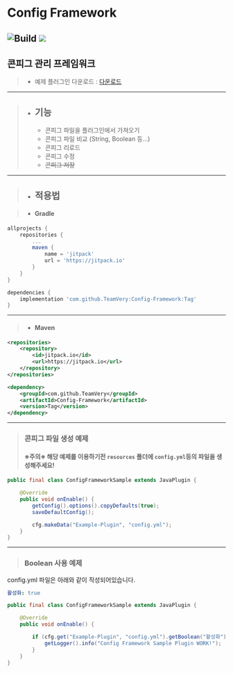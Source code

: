 # Config Framework

![Build](https://github.com/TeamVery/Config-Framework/workflows/Java%20CI%20with%20Gradle/badge.svg) [![](https://jitpack.io/v/TeamVery/Config-Framework.svg)](https://jitpack.io/#TeamVery/Config-Framework)
---
## 콘피그 관리 프레임워크
> * 예제 플러그인 다운로드 : [다운로드](https://github.com/Kill00/config-framework-sample)

---
> * ## 기능
>   * 콘피그 파일을 플러그인에서 가져오기
>   * 콘피그 파일 비교 (String, Boolean 등...)
>   * 콘피그 리로드
>   * 콘피그 수정
>   * ~~콘피그 저장~~
---
> * ## 적용법

> * #### Gradle
```groovy
allprojects {
    repositories {
        ...
        maven {
            name = 'jitpack'
            url = 'https://jitpack.io'
        }
    }
}
```
```groovy
dependencies {
    implementation 'com.github.TeamVery:Config-Framework:Tag'
}
```
---
> * #### Maven
```xml
<repositories>
    <repository>
        <id>jitpack.io</id>
        <url>https://jitpack.io</url>
    </repository>
</repositories>
```
```xml
<dependency>
    <groupId>com.github.TeamVery</groupId>
    <artifactId>Config-Framework</artifactId>
    <version>Tag</version>
</dependency>
```
---
> ### 콘피그 파일 생성 예제
> #### **※주의※ 해당 예제를 이용하기전 `resources` 폴더에 `config.yml`등의 파일을 생성해주세요!**

```java
public final class ConfigFrameworkSample extends JavaPlugin {

    @Override
    public void onEnable() {
        getConfig().options().copyDefaults(true);
        saveDefaultConfig();

        cfg.makeData("Example-Plugin", "config.yml");
    }
}
```
---
> ### Boolean 사용 예제

config.yml 파일은 아래와 같이 작성되어있습니다.
```yaml
활성화: true
```
```java
public final class ConfigFrameworkSample extends JavaPlugin {

    @Override
    public void onEnable() {

        if (cfg.get("Example-Plugin", "config.yml").getBoolean("활성화")) { // True
            getLogger().info("Config Framework Sample Plugin WORK!");
        }
    }
}
        
```